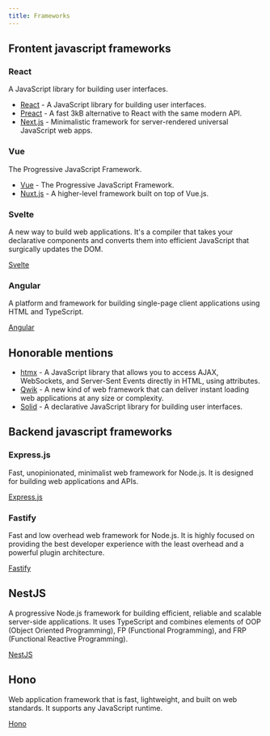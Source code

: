 ```yaml
---
title: Frameworks
---
```


## Frontent javascript frameworks

### React

A JavaScript library for building user interfaces.

- [React](https://reactjs.org/) - A JavaScript library for building user interfaces.
- [Preact](https://preactjs.com/) - A fast 3kB alternative to React with the same modern API.
- [Next.js](https://nextjs.org/) - Minimalistic framework for server-rendered universal JavaScript web apps.

### Vue

The Progressive JavaScript Framework.

- [Vue](https://vuejs.org/) - The Progressive JavaScript Framework.
- [Nuxt.js](https://nuxtjs.org/) - A higher-level framework built on top of Vue.js.

### Svelte

A new way to build web applications. It's a compiler that takes your declarative components and converts them into
efficient JavaScript that surgically updates the DOM.

[Svelte](https://github.com/sveltejs/svelte)

### Angular

A platform and framework for building single-page client applications using HTML and TypeScript.

[Angular](https://angular.io/)

## Honorable mentions

- [htmx](https://htmx.org/) - A JavaScript library that allows you to access AJAX, WebSockets, and Server-Sent Events
  directly in HTML, using attributes.
- [Qwik](https://qwik.dev/) - A new kind of web framework that can deliver instant loading web applications at any size
  or complexity.
- [Solid](https://www.solidjs.com/) - A declarative JavaScript library for building user interfaces.


## Backend javascript frameworks

### Express.js

Fast, unopinionated, minimalist web framework for Node.js. It is designed for building web applications and APIs.

[Express.js](https://expressjs.com/)

### Fastify

Fast and low overhead web framework for Node.js. It is highly focused on providing the best developer experience with
the least overhead and a powerful plugin architecture.

[Fastify](https://www.fastify.io/)

## NestJS

A progressive Node.js framework for building efficient, reliable and scalable server-side applications. It uses
TypeScript and combines elements of OOP (Object Oriented Programming), FP (Functional Programming), and FRP (Functional
Reactive Programming).

[NestJS](https://nestjs.com/)

## Hono

Web application framework that is fast, lightweight, and built on web standards. It supports any JavaScript runtime.

[Hono](https://hono.dev/)